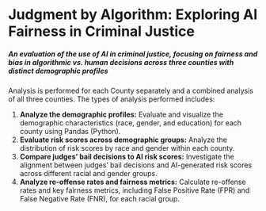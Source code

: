 # Judgment by Algorithm: Exploring AI Fairness in Criminal Justice

##### *An evaluation of the use of AI in criminal justice, focusing on fairness and bias in algorithmic vs. human decisions across three counties with distinct demographic profiles*

Analysis is performed for each County separately and a combined analysis of all three counties. The types of analysis performed includes:

1. **Analyze the demographic profiles:** Evaluate and visualize the demographic characteristics (race, gender, and education) for each county using Pandas (Python).
2. **Evaluate risk scores across demographic groups:** Analyze the distribution of risk scores by race and gender within each county.
3. **Compare judges’ bail decisions to AI risk scores:** Investigate the alignment between judges’ bail decisions and AI-generated risk scores across different racial and gender groups.
4. **Analyze re-offense rates and fairness metrics:** Calculate re-offense rates and key fairness metrics, including False Positive Rate (FPR) and False Negative Rate (FNR), for each racial group.
